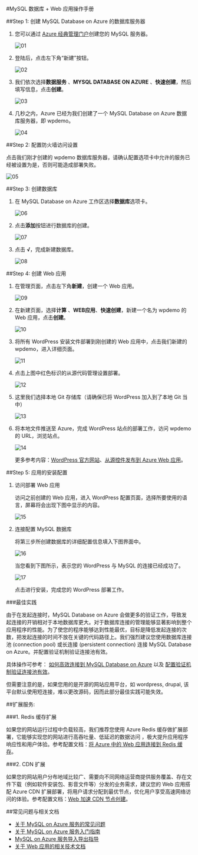 <properties
	pageTitle="MySQL 数据库 + Web 应用操作手册"
    description=""
    services=""
    documentationCenter=""
    authors=""
    manager=""
    editor=""
    tags=""/>

<tags ms.service="multiple" ms.date="" wacn.date="07/26/2016"/>

#MySQL 数据库 + Web 应用操作手册

##Step 1: 创建 MySQL Database on Azure 的数据库服务器

1. 您可以通过 [Azure 经典管理门户](https://manage.windowsazure.cn/)创建您的 MySQL 服务器。 

	![01](./media/azure-web-apps-mysql/01.png)
	
	
2. 登陆后，点击左下角“新建”按钮。

	![02](./media/azure-web-apps-mysql/02.png)

3. 我们依次选择**数据服务** 、**MYSQL DATABASE ON AZURE** 、**快速创建**，然后填写信息，点击**创建**。

	![03](./media/azure-web-apps-mysql/03.png)
	
4. 几秒之内，Azure 已经为我们创建了一个 MySQL Database on Azure 数据库服务器，即 wpdemo。

	![04](./media/azure-web-apps-mysql/04.png)
	
##Step 2: 配置防火墙访问设置
	
点击我们刚才创建的 wpdemo 数据库服务器，请确认配置选项卡中允许的服务已经被设置为是，否则可能造成部署失败。 

![05](./media/azure-web-apps-mysql/05.png)
	
##Step 3: 创建数据库
	
1. 在 MySQL Database on Azure 工作区选择**数据库**选项卡。

	![06](./media/azure-web-apps-mysql/06.png)
	
2. 点击**添加**按钮进行数据库的创建。

	![07](./media/azure-web-apps-mysql/07.png)
	
3. 点击 **√**，完成新建数据库。

	![08](./media/azure-web-apps-mysql/08.png)
	
	
##Step 4: 创建 Web 应用
1. 在管理页面，点击左下角**新建**，创建一个 Web 应用。

	![09](./media/azure-web-apps-mysql/09.png)
	
2. 在新建页面，选择**计算** 、**WEB应用**、**快速创建**，新建一个名为 wpdemo 的 Web 应用，点击**创建**。
	
	![10](./media/azure-web-apps-mysql/10.png)
	
3. 将所有 WordPress 安装文件部署到刚创建的 Web 应用中，点击我们新建的 wpdemo，进入详细页面。
	
	![11](./media/azure-web-apps-mysql/11.png)
	
4. 点击上图中红色标识的从源代码管理设置部署。
	
	![12](./media/azure-web-apps-mysql/12.png)
	
5. 这里我们选择本地 Git 存储库（请确保已将 WordPress 加入到了本地 Git 当中）
	
	![13](./media/azure-web-apps-mysql/13.png)
	
6. 将本地文件推送至 Azure，完成 WordPress 站点的部署工作，访问 wpdemo 的 URL，浏览站点。
	
	![14](./media/azure-web-apps-mysql/14.png)
	 
	更多参考内容：[WordPress 官方网站](https://cn.wordpress.org/)、[从源控件发布到 Azure Web 应用](/documentation/articles/web-sites-publish-source-control/)。

##Step 5: 应用的安装配置

1. 访问部署 Web 应用

	访问之前创建的 Web 应用，进入 WordPress 配置页面，选择所要使用的语言，屏幕将会出现下图中显示的内容。
	
	![15](./media/azure-web-apps-mysql/15.png)
	
2. 连接配置 MySQL 数据库

	将第三步所创建数据库的详细配置信息填入下图界面中。

	![16](./media/azure-web-apps-mysql/16.png)
	
	当您看到下图所示，表示您的 WordPress 与 MySQL 的连接已经成功了。

	![17](./media/azure-web-apps-mysql/17.png)
	
	点击进行安装，完成您的 WordPress 部署工作。

###最佳实践

由于在发起连接时，MySQL Database on Azure 会做更多的验证工作，导致发起连接的开销相对于本地数据库更大。对于数据库连接的管理能够显著影响到整个应用程序的性能。为了使您的程序能够达到性能最优，目标是降低发起连接的次数，把发起连接的时间不放在关键的代码路径上。我们强烈建议您使用数据库连接池 (connection pool) 或长连接 (persistent connection) 连接 MySQL Database on Azure。并配置验证机制验证连接池有效。

具体操作可参考： [如何高效连接到 MySQL Database on Azure](/documentation/articles/mysql-database-connection-pool/) 以及 [配置验证机制验证连接池有效](/documentation/articles/mysql-database-validationquery/)。

但需要注意的是，如果您用的是开源的网站应用平台，如 wordpress, drupal, 该平台默认使用短连接，难以更改源码，因而此部分最佳实践可能失效。

##扩展服务: 

###1. Redis 缓存扩展

如果您的网站运行过程中负载较高，我们推荐您使用 Azure Redis 缓存做扩展部署，它能够实现您的网站进行高吞吐量、低延迟的数据访问 ，极大提升应用程序响应性和用户体验。参考配置文档：[将 Azure 中的 Web 应用连接到 Redis 缓存](/documentation/articles/web-sites-connect-to-redis-using-memcache-protocol/)。

###2. CDN 扩展

如果您的网站用户分布地域比较广、需要向不同网络运营商提供服务覆盖、存在文件下载（例如软件安装包、影音文件等）分发的业务需求，建议您的 Web 应用搭配 Azure CDN 扩展部署，将用户请求分配到最优节点，优化用户享受高速网络访问的体验。参考配置文档：[Web 加速 CDN 节点创建](/documentation/articles/cdn-how-to-create-Web-CDN-endpoint/)。

##常见问题与相关文档 

* [关于 MySQL on Azure 服务的常见问题](/documentation/articles/mysql-database-tech-faq/)
* [关于 MySQL on Azure 服务入门指南](/documentation/articles/mysql-database-get-started/)
* [MySQL on Azure 服务导入导出指导](/documentation/articles/mysql-database-migration/)
* [关于 Web 应用的相关技术文档](/documentation/services/web-sites/)

